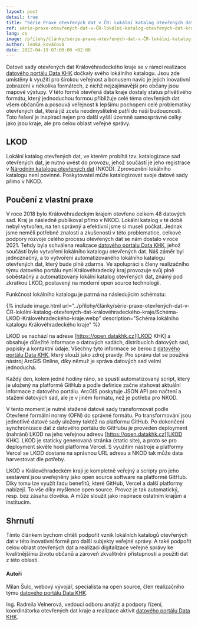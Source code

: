 ```yaml
---
layout: post
detail: true
title: "Série Praxe otevřených dat v ČR: Lokální katalog otevřených dat Královéhradeckého kraje"
ref: série-praxe-otevřených-dat-v-ČR-lokální-katalog-otevřených-dat-královéhradeckého-kraje
lang: cs
image: /přílohy/články/série-praxe-otevřených-dat-v-ČR-lokální-katalog-otevřených-dat-královéhradeckého-kraje/Schéma-LKOD-Královéhradeckého-kraje.webp
author: lenka_kováčová
date: 2022-04-19 07:00:00 +02:00
---
```

Datové sady otevřených dat Královéhradeckého kraje se v rámci realizace [datového portálu Data KHK][Data KHK] dočkaly svého lokálního katalogu. 
Jsou zde umístěny k využití pro širokou veřejnost a bonusem navíc je jejich inovativní zobrazení v několika formátech, z nichž nejzajímavější pro občany jsou mapové výstupy.
V této formě otevřená data kraje dostaly status přívětivého formátu, který jednoduchou formou přibližuje celé téma otevřených dat všem občanům a posouvá veřejnost k lepšímu pochopení celé problematiky otevřených dat, která již zcela neodmyslitelně patří do naší budoucnosti.
Toto řešení je inspirací nejen pro další vyšší územně samosprávné celky jako jsou kraje, ale pro celou oblast veřejné správy.

<!--more-->

## LKOD

Lokální katalog otevřených dat, ve kterém probíhá tzv. katalogizace sad otevřených dat, je nutno uvést do provozu, jehož součástí je jeho registrace v [Národním katalogu otevřených dat][NKOD] (NKOD).
Zprovoznění lokálního katalogu není povinné.
Poskytovatel může katalogizovat svoje datové sady přímo v NKOD.

## Poučení z vlastní praxe

V roce 2018 bylo Královéhradeckým krajem otevřeno celkem 48 datových sad.
Kraj je následně publikoval přímo v NKOD.
Lokální katalog v té době nebyl vytvořen, na ten správný a efektivní jsme si museli počkat.
Jednak jsme neměli potřebné znalosti a zkušenosti v této problematice, celkové podpory rozvoje celého procesu otevřených dat se nám dostalo v roce 2021.
Tehdy byla schválena realizace [datového portálu Data KHK][Data KHK], jehož součástí bylo vytvoření lokálního katalogu otevřených dat.
Náš záměr byl jednoznačný, a to vytvoření automatizovaného lokálního katalogu otevřených dat, který bude plně zdarma.
Ve spolupráci s členy realizačního týmu datového portálu nyní Královéhradecký kraj provozuje svůj plně soběstačný a automatizovaný lokální katalog otevřených dat, známý pod zkratkou LKOD, postavený na moderní open source technologii.

Funkčnost lokálního katalogu je patrná na následujícím schématu:

{% include image.html url="../přílohy/články/série-praxe-otevřených-dat-v-ČR-lokální-katalog-otevřených-dat-královéhradeckého-kraje/Schéma-LKOD-Královéhradeckého-kraje.webp" description="Schéma lokálního katalogu Královéhradeckého kraje" %}

LKOD se nachází na adrese [https://open.datakhk.cz][LKOD KHK] a obsahuje důležité informace o datových sadách, distribucích datových sad, popisky a kontaktní údaje.
Všechny tyto informace se berou z [datového portálu Data KHK][Data KHK], který slouží jako zdroj pravdy.
Pro správu dat se používá nástroj ArcGIS Online, díky němuž je správa datových sad velmi jednoduchá. 

Každý den, kolem jedné hodiny ráno, se spustí automatizovaný script, který je uložený na platformě GitHub a podle definice začne stahovat aktuální informace z datového portálu.
ArcGIS poskytuje JSON API pro načtení a stažení datových sad, ale je v jiném formátu, než je potřeba pro NKOD.

V tento moment je nutné stažené datové sady transformovat podle Otevřené formální normy (OFN) do správné formátu.
Po transformování jsou jednotlivé datové sady uloženy taktéž na platformu GitHub. 
Po dokončení synchronizace dat z datového portálu do GitHubu je proveden deployment (nahrání) LKOD na jeho veřejnou adresu [https://open.datakhk.cz][LKOD KHK].
LKOD je staticky generovaná stránka (static site), a proto se pro deployment skvěle hodí platforma Vercel.
S využitím nástroje a platformy Vercel se LKOD dostane na správnou URL adresu a NKOD tak může data harvestovat dle potřeby.

LKOD v Královéhradeckém kraji je kompletně veřejný a scripty pro jeho sestavení jsou uveřejněny jako open source software na platformě GitHub.
Díky tomu lze využít řadu benefitů, které GitHub, Vercel a další platformy nabízejí.
To vše díky myšlence open source.
Provoz je tak automatický, resp. bez zásahu člověka.
A může sloužit jako inspirace ostatním krajům a institucím.

## Shrnutí
Tímto článkem bychom chtěli podpořit vznik lokálních katalogů otevřených dat v této inovativní formě pro další subjekty veřejné správy.
A také podpořit celou oblast otevřených dat a realizaci digitalizace veřejné správy ke kvalitnějšímu životu občanů a zároveň zkvalitnění přístupnosti a použití dat z této oblasti. 

#### Autoři
Milan Šulc, webový vývojář, specialista na open source, člen realizačního týmu [datového portálu Data KHK][Data KHK].

Ing. Radmila Velnerová, vedoucí odboru analýz a podpory řízení, koordinátorka otevřených dat kraje a realizace aktivit [datového portálu Data KHK][Data KHK].

[Data KHK]: https://www.datakhk.cz/ "Data KHK"
[LKOD KHK]: https://open.datakhk.cz "LKOD KHK"
[NKOD]: https://data.gov.cz/datové-sady "NKOD"
